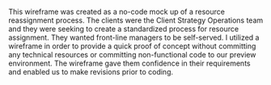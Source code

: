 This wireframe was created as a no-code mock up of a resource reassignment process. The clients were the Client Strategy Operations team and they were seeking to create a standardized process for resource assignment. They wanted front-line managers to be self-served. I utilized a wireframe in order to provide a quick proof of concept without committing any technical resources or committing non-functional code to our preview environment. The wireframe gave them confidence in their requirements and enabled us to make revisions prior to coding.
